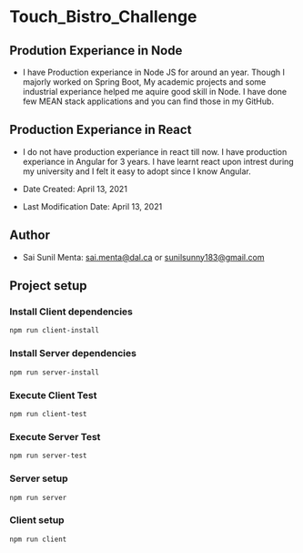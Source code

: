 # Touch_Bistro_Challenge

## Prodution Experiance in Node
* I have Production experiance in Node JS for around an year. Though I majorly worked on Spring Boot, My academic projects and some industrial experiance
helped me aquire good skill in Node. I have done few MEAN stack applications and you can find those in my GitHub.

## Production Experiance in React
* I do not have production experiance in react till now. I have production experiance in Angular for 3 years. I have learnt react upon intrest 
during my university and I felt it easy to adopt since I know Angular.

* Date Created: April 13, 2021
* Last Modification Date: April 13, 2021

## Author

* Sai Sunil Menta: sai.menta@dal.ca or sunilsunny183@gmail.com

## Project setup

### Install Client dependencies
```
npm run client-install
```

### Install Server dependencies
```
npm run server-install
```

### Execute Client Test
```
npm run client-test
```

### Execute Server Test
```
npm run server-test
```

 ### Server setup    
```
npm run server
```

### Client setup
```
npm run client
```

